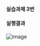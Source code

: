 #### 실습과제 3번
#### 실행결과
![image](https://github.com/user-attachments/assets/492317a6-fac0-45f7-8ef6-05c3fd87f8a3)
